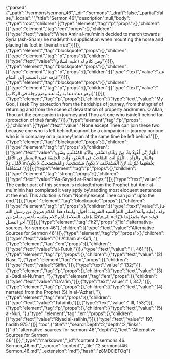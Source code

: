 {"parsed":{"_path":"/sermons/sermon_46","_dir":"sermons","_draft":false,"_partial":false,"_locale":"","title":"Sermon 46","description":null,"body":{"type":"root","children":[{"type":"element","tag":"p","props":{},"children":[{"type":"element","tag":"em","props":{},"children":[{"type":"text","value":"When Amir al-mu'minin decided to march towards Syria (ash-Sham) he made\nthis supplication when mounting the horse and placing his foot in the\nstirrup"}]}]},{"type":"element","tag":"blockquote","props":{},"children":[{"type":"element","tag":"p","props":{},"children":[{"type":"text","value":"ومن كلام له (عليه السلام)"}]}]},{"type":"element","tag":"blockquote","props":{},"children":[{"type":"element","tag":"p","props":{},"children":[{"type":"text","value":"عند عزمه على المسير إِلى الشام"}]}]},{"type":"element","tag":"blockquote","props":{},"children":[{"type":"element","tag":"p","props":{},"children":[{"type":"text","value":"[وهو دعاء دعا به ربَّه عند وضع رجله في الركاب:]"}]}]},{"type":"element","tag":"p","props":{},"children":[{"type":"text","value":"My God, I seek Thy protection from the hardships of journey, from the\ngrief of returning and from the scene of devastation of property and\nmen. O Allah, Thou art the companion in journey and Thou art one who is\nleft behind for (protection of the) family."}]},{"type":"element","tag":"p","props":{},"children":[{"type":"text","value":"None except Thee can join these two because one who is left behind\ncannot be a companion in journey nor one who is in company on a journey\ncan at the same time be left behind."}]},{"type":"element","tag":"blockquote","props":{},"children":[{"type":"element","tag":"p","props":{},"children":[{"type":"text","value":"اللَّهُمَّ إِنَّي أَعُوذُ بِكَ مِنْ وَعْثَاءِ السَّفَرِ، وَكَآبَةِ المُنْقَلَبِ، وَسُوءِ المَنظَرِ فِي الاْهْلِ\nوَالمَالِ والْوَلَدِ . اللَّهُمَّ أَنْتَ الصَّاحِبُ في السَّفَرِ، وَأَنْتَ الْخلِيفَةُ فِي الاْهْلِ، وَلاَ\nيَجْمَعُهُما غَيْرُكَ، لاِنَّ الْمُسْتَخْلَفَ لاَ يَكُونُ مُسْتَصْحَباً، وَالمُسْتَصْحَبُ لاَ يَكُونُ مُسْتَخْلَفاً."}]}]},{"type":"element","tag":"p","props":{},"children":[{"type":"element","tag":"strong","props":{},"children":[{"type":"text","value":"As-Sayyid ar-Radi says:"}]},{"type":"text","value":" The earlier part of this sermon is related\nfrom the Prophet but Amir al-mu'minin has completed it very aptly by\nadding most eloquent sentences at the end. This addition is from \"None\nexcept Thee can join\" upto the end."}]},{"type":"element","tag":"blockquote","props":{},"children":[{"type":"element","tag":"p","props":{},"children":[{"type":"text","value":"قال السيد الشريف: أقول: وابتداء هذا الكلام مرويّ عن رسول الله(صلى الله\nعليه وآله)، وقد قفّاه(عليه السلام) بأبلغ كلام وتمّمه بأحسن تمام; من\nقوله: «ولا يجْمَعُهُمَا غَيْرُكَ» إلى آخر الفصل."}]}]},{"type":"element","tag":"h2","props":{"id":"alternative-sources-for-sermon-46"},"children":[{"type":"text","value":"Alternative Sources for Sermon 46"}]},{"type":"element","tag":"p","props":{},"children":[{"type":"text","value":"(1) A'tham al-Kufi, "},{"type":"element","tag":"em","props":{},"children":[{"type":"text","value":"al-Futuh,"}]},{"type":"text","value":" II, 461;"}]},{"type":"element","tag":"p","props":{},"children":[{"type":"text","value":"(2) Nasr, "},{"type":"element","tag":"em","props":{},"children":[{"type":"text","value":"Siffin,"}]},{"type":"text","value":" 132;"}]},{"type":"element","tag":"p","props":{},"children":[{"type":"text","value":"(3) al-Qadi al-Nu'man, "},{"type":"element","tag":"em","props":{},"children":[{"type":"text","value":"Da'a'im,"}]},{"type":"text","value":" I, 347;"}]},{"type":"element","tag":"p","props":{},"children":[{"type":"text","value":"(4) narrated from the Prophet (S) in al-'Azhari, "},{"type":"element","tag":"em","props":{},"children":[{"type":"text","value":"Tahdhib,"}]},{"type":"text","value":" III, 153;"}]},{"type":"element","tag":"p","props":{},"children":[{"type":"text","value":"(5) al-Nuri, "},{"type":"element","tag":"em","props":{},"children":[{"type":"text","value":"Riyad al-salihin,"}]},{"type":"text","value":" 197, hadith 975."}]}],"toc":{"title":"","searchDepth":2,"depth":2,"links":[{"id":"alternative-sources-for-sermon-46","depth":2,"text":"Alternative Sources for Sermon 46"}]}},"_type":"markdown","_id":"content:2.sermons:46. Sermon_46.md","_source":"content","_file":"2.sermons/46. Sermon_46.md","_extension":"md"},"hash":"z8MD0iETOq"}